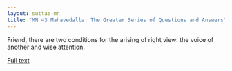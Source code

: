 ```yaml
---
layout: suttas-mn
title: "MN 43 Mahavedalla: The Greater Series of Questions and Answers"
---
```


Friend, there are two conditions for the arising of right view: the voice of another and wise attention.

[Full text](https://accesstoinsight.org/tipitaka/mn/mn.043.than.html)

